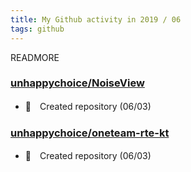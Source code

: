 ```yaml
---
title: My Github activity in 2019 / 06
tags: github
---
```


READMORE



### [unhappychoice/NoiseView](https://github.com/unhappychoice/NoiseView)





- 🎉　Created repository (06/03)







### [unhappychoice/oneteam-rte-kt](https://github.com/unhappychoice/oneteam-rte-kt)





- 🎉　Created repository (06/03)






